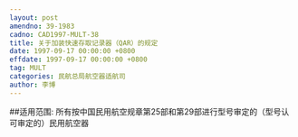 ```yaml
---
layout: post
amendno: 39-1983
cadno: CAD1997-MULT-38
title: 关于加装快速存取记录器（QAR）的规定
date: 1997-09-17 00:00:00 +0800
effdate: 1997-09-17 00:00:00 +0800
tag: MULT
categories: 民航总局航空器适航司
author: 李博
---
```


##适用范围:
所有按中国民用航空规章第25部和第29部进行型号审定的（型号认可审定的）民用航空器

